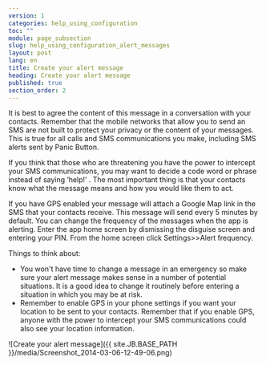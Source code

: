 ```yaml
---
version: 1
categories: help_using_configuration
toc: ""
module: page_subsection
slug: help_using_configuration_alert_messages
layout: post
lang: en
title: Create your alert message
heading: Create your alert message
published: true
section_order: 2
---
```


It is best to agree the content of this message in a conversation with your contacts. Remember that the mobile networks that allow you to send an SMS are not built to protect your privacy or the content of your messages. This is true for all calls and SMS communications you make, including SMS alerts sent by Panic Button. 

If you think that those who are threatening you have the power to intercept your SMS communications, you may want to decide a code word or phrase instead of saying ‘help!’ . The most important thing is that your contacts know what the message means and how you would like them to act.

If you have GPS enabled your message will attach a Google Map link in the SMS that your contacts receive. This message will send every 5 minutes by default. You can change the frequency of the messages when the app is alerting. Enter the app home screen by dismissing the disguise screen and entering your PIN. From the home screen click Settings>>Alert frequency. 

Things to think about:

- You won't have time to change a message in an emergency so make sure your alert message makes sense in a number of potential situations. It is a good idea to change it routinely before entering a situation in which you may be at risk.
- Remember to enable GPS in your phone settings if you want your location to be sent to your contacts. Remember that if you enable GPS, anyone with the power to intercept your SMS communications could also see your location information.

![Create your alert message]({{ site.JB.BASE_PATH }}/media/Screenshot_2014-03-06-12-49-06.png)
